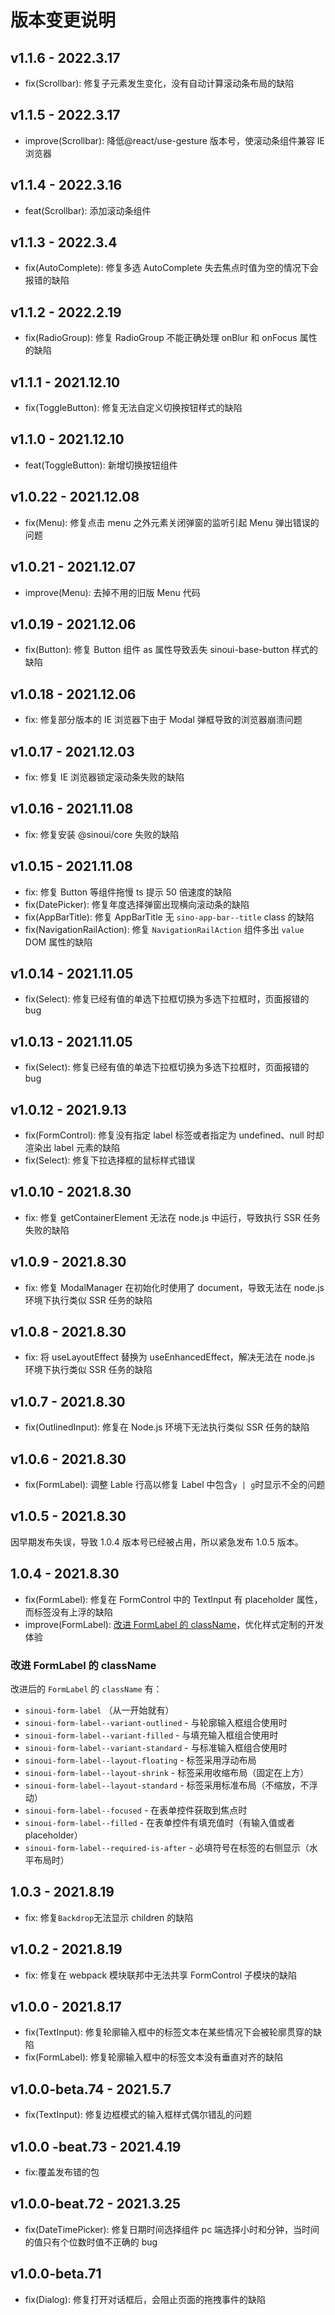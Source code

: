 # 版本变更说明

## v1.1.6 - 2022.3.17

- fix(Scrollbar): 修复子元素发生变化，没有自动计算滚动条布局的缺陷

## v1.1.5 - 2022.3.17

- improve(Scrollbar): 降低@react/use-gesture 版本号，使滚动条组件兼容 IE 浏览器

## v1.1.4 - 2022.3.16

- feat(Scrollbar): 添加滚动条组件

## v1.1.3 - 2022.3.4

- fix(AutoComplete): 修复多选 AutoComplete 失去焦点时值为空的情况下会报错的缺陷

## v1.1.2 - 2022.2.19

- fix(RadioGroup): 修复 RadioGroup 不能正确处理 onBlur 和 onFocus 属性的缺陷

## v1.1.1 - 2021.12.10

- fix(ToggleButton): 修复无法自定义切换按钮样式的缺陷

## v1.1.0 - 2021.12.10

- feat(ToggleButton): 新增切换按钮组件

## v1.0.22 - 2021.12.08

- fix(Menu): 修复点击 menu 之外元素关闭弹窗的监听引起 Menu 弹出错误的问题

## v1.0.21 - 2021.12.07

- improve(Menu): 去掉不用的旧版 Menu 代码

## v1.0.19 - 2021.12.06

- fix(Button): 修复 Button 组件 as 属性导致丢失 sinoui-base-button 样式的缺陷

## v1.0.18 - 2021.12.06

- fix: 修复部分版本的 IE 浏览器下由于 Modal 弹框导致的浏览器崩溃问题

## v1.0.17 - 2021.12.03

- fix: 修复 IE 浏览器锁定滚动条失败的缺陷

## v1.0.16 - 2021.11.08

- fix: 修复安装 @sinoui/core 失败的缺陷

## v1.0.15 - 2021.11.08

- fix: 修复 Button 等组件拖慢 ts 提示 50 倍速度的缺陷
- fix(DatePicker): 修复年度选择弹窗出现横向滚动条的缺陷
- fix(AppBarTitle): 修复 AppBarTitle 无 `sino-app-bar--title` class 的缺陷
- fix(NavigationRailAction): 修复 `NavigationRailAction` 组件多出 `value` DOM 属性的缺陷

## v1.0.14 - 2021.11.05

- fix(Select): 修复已经有值的单选下拉框切换为多选下拉框时，页面报错的 bug

## v1.0.13 - 2021.11.05

- fix(Select): 修复已经有值的单选下拉框切换为多选下拉框时，页面报错的 bug

## v1.0.12 - 2021.9.13

- fix(FormControl): 修复没有指定 label 标签或者指定为 undefined、null 时却渲染出 label 元素的缺陷
- fix(Select): 修复下拉选择框的鼠标样式错误

## v1.0.10 - 2021.8.30

- fix: 修复 getContainerElement 无法在 node.js 中运行，导致执行 SSR 任务失败的缺陷

## v1.0.9 - 2021.8.30

- fix: 修复 ModalManager 在初始化时使用了 document，导致无法在 node.js 环境下执行类似 SSR 任务的缺陷

## v1.0.8 - 2021.8.30

- fix: 将 useLayoutEffect 替换为 useEnhancedEffect，解决无法在 node.js 环境下执行类似 SSR 任务的缺陷

## v1.0.7 - 2021.8.30

- fix(OutlinedInput): 修复在 Node.js 环境下无法执行类似 SSR 任务的缺陷

## v1.0.6 - 2021.8.30

- fix(FormLabel): 调整 Lable 行高以修复 Label 中包含`y | g`时显示不全的问题

## v1.0.5 - 2021.8.30

因早期发布失误，导致 1.0.4 版本号已经被占用，所以紧急发布 1.0.5 版本。

## 1.0.4 - 2021.8.30

- fix(FormLabel): 修复在 FormControl 中的 TextInput 有 placeholder 属性，而标签没有上浮的缺陷
- improve(FormLabel): [改进 FormLabel 的 className](#改进-formlabel-的-classname)，优化样式定制的开发体验

### 改进 FormLabel 的 className

改进后的 `FormLabel` 的 `className` 有：

- `sinoui-form-label` （从一开始就有）
- `sinoui-form-label--variant-outlined` - 与轮廓输入框组合使用时
- `sinoui-form-label--variant-filled` - 与填充输入框组合使用时
- `sinoui-form-label--variant-standard` - 与标准输入框组合使用时
- `sinoui-form-label--layout-floating` - 标签采用浮动布局
- `sinoui-form-label--layout-shrink` - 标签采用收缩布局（固定在上方）
- `sinoui-form-label--layout-standard` - 标签采用标准布局（不缩放，不浮动）
- `sinoui-form-label--focused` - 在表单控件获取到焦点时
- `sinoui-form-label--filled` - 在表单控件有填充值时（有输入值或者 placeholder）
- `sinoui-form-label--required-is-after` - 必填符号在标签的右侧显示（水平布局时）

## 1.0.3 - 2021.8.19

- fix: 修复`Backdrop`无法显示 children 的缺陷

## v1.0.2 - 2021.8.19

- fix: 修复在 webpack 模块联邦中无法共享 FormControl 子模块的缺陷

## v1.0.0 - 2021.8.17

- fix(TextInput): 修复轮廓输入框中的标签文本在某些情况下会被轮廓贯穿的缺陷
- fix(FormLabel): 修复轮廓输入框中的标签文本没有垂直对齐的缺陷

## v1.0.0-beta.74 - 2021.5.7

- fix(TextInput): 修复边框模式的输入框样式偶尔错乱的问题

## v1.0.0 -beat.73 - 2021.4.19

- fix:覆盖发布错的包

## v1.0.0-beat.72 - 2021.3.25

- fix(DateTimePicker): 修复日期时间选择组件 pc 端选择小时和分钟，当时间的值只有个位数时值不正确的 bug

## v1.0.0-beta.71

- fix(Dialog): 修复打开对话框后，会阻止页面的拖拽事件的缺陷
